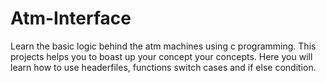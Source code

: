 # Atm-Interface
Learn the basic logic behind the atm machines using c programming. This projects helps you to boast up your concept your concepts.
Here you will learn how to use headerfiles, functions switch cases and if else condition.
